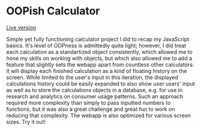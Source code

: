 # OOPish Calculator
[Live version](https://nathoggles.github.io/calculator/)

Simple yet fully functioning calculator project I did to recap my JavaScript basics. It's level of OOPness is admittedly quite light; however, I did treat each calculation as a standartized object consistently, which allowed me to hone my skills on working with objects, but which also allowed me to add a feature that slightly sets the webapp apart from countless other calculators: it will display each finished calculation as a kind of floating history on the screen. While limited to the user's input in this iteration, the displayed calculations history could be easily expanded to also show user users' input as well as to store the calculations objects in a database, e.g. for use in research and analytics on consumer usage patterns. Such an approach required more complexity than simply to pass inputted numbers to functions, but it was also a great challenge and great fun to work on reducing that complexity. The webapp is also optimized for various screen sizes. Try it out!